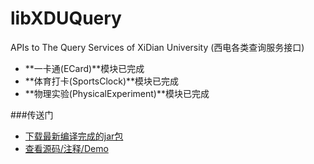 # libXDUQuery
APIs to The Query Services of XiDian University (西电各类查询服务接口)  
- **一卡通(ECard)**模块已完成  
- **体育打卡(SportsClock)**模块已完成
- **物理实验(PhysicalExperiment)**模块已完成  

###传送门
- [下载最新编译完成的jar包](https://github.com/hwding/libXDUQuery/tree/master/artifacts/libXDUQuery_jar)
- [查看源码/注释/Demo](https://github.com/hwding/libXDUQuery/tree/master/src/FooPackage)
